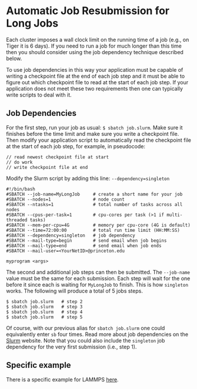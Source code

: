 # Automatic Job Resubmission for Long Jobs

Each cluster imposes a wall clock limit on the running time of a job (e.g., on Tiger it is 6 days). If you need to run a job
for much longer than this time then you should consider using the job dependency technique described below.

To use job dependencies in this way your application must be capable of writing a checkpoint file at the end of each job step and it must be able to figure out which checkpoint file to read at the start of each job step. If your application does not meet these two requirements then one can typically write scripts to deal with it.

## Job Dependencies

For the first step, run your job as usual: `$ sbatch job.slurm`. Make sure it finishes before the time limit and make
sure you write a checkpoint file. Then modify your application script to automatically read the checkpoint file at the start of each job step, for example, in pseudocode:

```
// read newest checkpoint file at start
// do work
// write checkpoint file at end
```

Modify the Slurm script by adding this line: `--dependency=singleton`

```
#!/bin/bash
#SBATCH --job-name=MyLongJob     # create a short name for your job
#SBATCH --nodes=1                # node count
#SBATCH --ntasks=1               # total number of tasks across all nodes
#SBATCH --cpus-per-task=1        # cpu-cores per task (>1 if multi-threaded tasks)
#SBATCH --mem-per-cpu=4G         # memory per cpu-core (4G is default)
#SBATCH --time=72:00:00          # total run time limit (HH:MM:SS)
#SBATCH --dependency=singleton   # job dependency
#SBATCH --mail-type=begin        # send email when job begins
#SBATCH --mail-type=end          # send email when job ends
#SBATCH --mail-user=<YourNetID>@princeton.edu

myprogram <args>
```

The second and additional job steps can then be submitted. The `--job-name` value must be the same for each submission. Each step will wait for the one before it since each is waiting for `MyLongJob` to finish. This is how `singleton` works. The following will produce a total of 5 jobs steps.

```
$ sbatch job.slurm   # step 2
$ sbatch job.slurm   # step 3
$ sbatch job.slurm   # step 4
$ sbatch job.slurm   # step 5
```

Of course, with our previous alias for `sbatch job.slurm` one could equivalently enter `sb` four times. Read more about job dependencies on the [Slurm](https://slurm.schedmd.com/sbatch.html) website. Note that you could also include the `singleton` job dependency for the very first submission (i.e., step 1).

## Specific example

There is a specific example for LAMMPS [here](https://github.com/PrincetonUniversity/install_lammps/tree/master/03_job_chaining).
